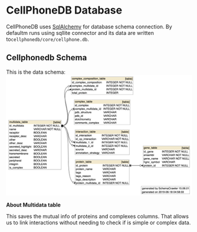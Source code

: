 # CellPhoneDB Database 
CellPhoneDB uses [SqlAlchemy](https://www.sqlalchemy.org/) for database schema connection. By defaultm runs using sqllite connector and its data are written to`cellphonedb/core/cellphone.db`.

## Cellphonedb Schema
This is the data schema:
![Database schema](images/database-schema.png "CellPhoneDB Database Schema")

**About Multidata table**

This saves the mutual info of proteins and complexes columns. That allows us to link interactions without needing to check if is simple or complex data.